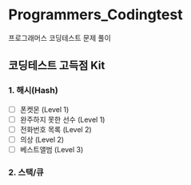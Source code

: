# Programmers_Codingtest
프로그래머스 코딩테스트 문제 풀이

## 코딩테스트 고득점 Kit
### 1. 해시(Hash)
+ [ ] 폰켓몬 (Level 1)
+ [ ] 완주하지 못한 선수 (Level 1)
+ [ ] 전화번호 목록 (Level 2)
+ [ ] 의상 (Level 2)
+ [ ] 베스트앨범 (Level 3)

### 2. 스택/큐


